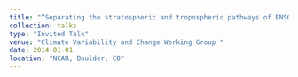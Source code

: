 ```yaml
---
title: "“Separating the stratospheric and tropospheric pathways of ENSO teleconnections" "
collection: talks
type: "Invited Talk"
venue: "Climate Variability and Change Working Group "
date: 2014-01-01
location: "NCAR, Boulder, CO"
---
```

